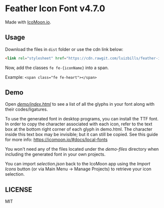 # Feather Icon Font v4.7.0

Made with [IcoMoon.io](https://icomoon.io).

## Usage

Download the files in `dist` folder or use the cdn link below:

```html
<link rel="stylesheet" href="https://cdn.rawgit.com/luizbills/feather-icon-font/v4.7.0/dist/feather.css">
```

Now, add the classes `fe fe-{iconName}` into a span.

Example: `<span class="fe fe-heart"></span>`

## Demo

Open [*demo/index.html*](https://rawgit.com/luizbills/feather-icon-font/master/demo/index.html) to see a list of all the glyphs in your font along with their codes/ligatures.

To use the generated font in desktop programs, you can install the TTF font. In order to copy the character associated with each icon, refer to the text box at the bottom right corner of each glyph in demo.html. The character inside this text box may be invisible; but it can still be copied. See this guide for more info: https://icomoon.io/#docs/local-fonts

You won't need any of the files located under the *demo-files* directory when including the generated font in your own projects.

You can import *selection.json* back to the IcoMoon app using the *Import Icons* button (or via Main Menu → Manage Projects) to retrieve your icon selection.

## LICENSE

MIT
